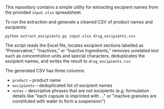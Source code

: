 This repository contains a simple utility for extracting excipient names from
the provided `input.xlsx` spreadsheet.

To run the extraction and generate a cleaned CSV of product names and
excipients:

```
python extract_excipients.py input.xlsx drug_excipients.csv
```

The script reads the Excel file, locates excipient sections labelled as
“Preservative,” “Inactives,” or “Inactive Ingredients,” removes unrelated text
such as concentration units and special characters, deduplicates the excipient
names, and writes the result to `drug_excipients.csv`.

The generated CSV has three columns:

- `product` – product name
- `excipients` – deduplicated list of excipient names
- `notes` – descriptive phrases that are not excipients (e.g. formulation
  details like "each capsule is imprinted with …" or "inactive granules are
  constituted with water to form a suspension")
